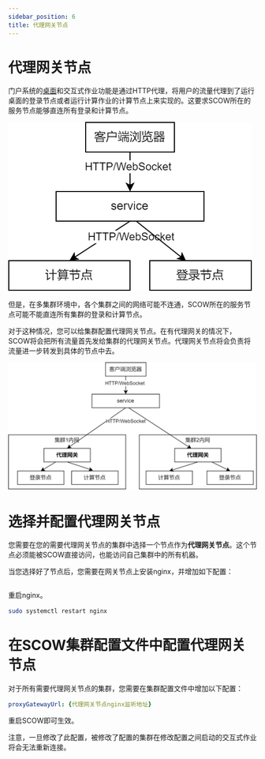 ```yaml
---
sidebar_position: 6
title: 代理网关节点
---
```


# 代理网关节点

门户系统的[桌面](./desktop.md)和交互式作业功能是通过HTTP代理，将用户的流量代理到了运行桌面的登录节点或者运行计算作业的计算节点上来实现的。这要求SCOW所在的服务节点能够直连所有登录和计算节点。

![直连](./without-gateway.png)

但是，在多集群环境中，各个集群之间的网络可能不连通，SCOW所在的服务节点可能不能直连所有集群的登录和计算节点。

对于这种情况，您可以给集群配置代理网关节点。在有代理网关的情况下，SCOW将会把所有流量首先发给集群的代理网关节点。代理网关节点将会负责将流量进一步转发到具体的节点中去。

![通过代理网关节点](./with-gateway.png)

# 选择并配置代理网关节点

您需要在您的需要代理网关节点的集群中选择一个节点作为**代理网关节点**。这个节点必须能被SCOW直接访问，也能访问自己集群中的所有机器。

当您选择好了节点后，您需要在网关节点上安装nginx，并增加如下配置：

```
```

重启nginx。

```bash
sudo systemctl restart nginx
```

# 在SCOW集群配置文件中配置代理网关节点

对于所有需要代理网关节点的集群，您需要在集群配置文件中增加以下配置：

```yaml title="config/clusters/hpc01/config.yaml"
proxyGatewayUrl: {代理网关节点nginx监听地址}
```

重启SCOW即可生效。

注意，一旦修改了此配置，被修改了配置的集群在修改配置之间启动的交互式作业将会无法重新连接。

